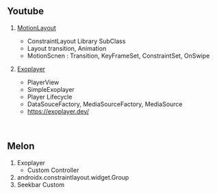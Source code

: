
## Youtube

1. [MotionLayout](https://developer.android.com/training/constraint-layout/motionlayout/examples?hl=ko)
	- ConstraintLayout Library SubClass
	- Layout transition, Animation
	- MotionScnen : Transition, KeyFrameSet, ConstraintSet, OnSwipe

2. [Exoplayer](https://developer.android.com/guide/topics/media/exoplayer?hl=ko)
	- PlayerView
	- SimpleExoplayer
	- Player Lifecycle
	- DataSouceFactory, MediaSourceFactory, MediaSource
	- https://exoplayer.dev/

<br>

## Melon

1. Exoplayer
	- Custom Controller
2. androidx.constraintlayout.widget.Group
3. Seekbar Custom

<br>

